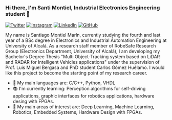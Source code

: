 ### Hi there, I'm Santi Montiel, Industrial Electronics Engineering student 👋

<!--
**SantiMontiel/SantiMontiel** is a ✨ _special_ ✨ repository because its `README.md` (this file) appears on your GitHub profile.

Here are some ideas to get you started:

- 🔭 I’m currently working on ...
- 🌱 I’m currently learning ...
- 👯 I’m looking to collaborate on ...
- 🤔 I’m looking for help with ...
- 💬 Ask me about ...
- 📫 How to reach me: ...
- 😄 Pronouns: ...
- ⚡ Fun fact: ...
-->

[![Twitter](https://img.shields.io/badge/twitter-%230077B5.svg?&style=for-the-badge&logo=twitter&logoColor=white&color=00acee)](https://twitter.com/SantiMntl)
[![Instagram](https://img.shields.io/badge/Instagram-E4405F?style=for-the-badge&logo=instagram&logoColor=white)](https://instagram.com/santimntl)
[![LinkedIn](https://img.shields.io/badge/LinkedIn-0077B5?style=for-the-badge&logo=linkedin&logoColor=white)](https://www.linkedin.com/in/santiago-montiel-mar%C3%ADn-07401b19b/)
[![GitHub](https://img.shields.io/badge/GitHub-4C4C4C?style=for-the-badge&logo=github&logoColor=white)](https://github.com/SantiMontiel)

My name is Santiago Montiel Marín, currently studying the fourth and last year of a BSc degree in Electronics and Industrial Automation Engineering at University of Alcalá. As a research staff member of RobeSafe Research Group (Electronics Department, University of Alcalá), I am developing my Bachelor's Degree Thesis "Multi Object-Tracking system based on LiDAR and RADAR for Intelligent Vehicles applications" under the supervision of Prof. Luis Miguel Bergasa and PhD student Carlos Gómez Huélamo. I would like this project to become the starting point of my research career. 

- 👾 My main languages are: C/C++, Python, VHDL
- 📚 I'm currently learning: Perception algorithms for self-driving applications, graphic interfaces for robotics applications, hardware desing with FPGAs.
- 🤔 My main areas of interest are: Deep Learning, Machine Learning, Robotics, Embedded Systems, Hardware Design with FPGAs.
